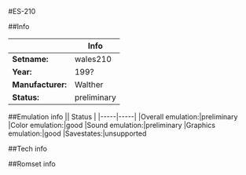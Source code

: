 #ES-210

##Info

||Info|
|-----|-----|
|**Setname:**|wales210
|**Year:**|199?
|**Manufacturer:**|Walther
|**Status:**|preliminary

##Emulation info
|| Status |
|-----|-----|
|Overall emulation:|preliminary
|Color emulation:|good
|Sound emulation:|preliminary
|Graphics emulation:|good
|Savestates:|unsupported

##Tech info

##Romset info

<!--- START OF EDITED COMMENT DO NOT TOUCH TEXT ABOVE-->

